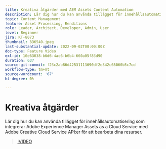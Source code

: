 ```yaml
---
title: Kreativa åtgärder med AEM Assets Content Automation
description: Lär dig hur du kan använda tillägget för innehållsautomatisering som integrerar Adobe Experience Manager Assets as a Cloud Service med Adobe Creative Cloud Service API:er för att bearbeta dina resurser.
topic: Content Management
feature: Asset Processing, Renditions
role: Leader, Architect, Developer, Admin, User
level: Beginner
jira: KT-8073
thumbnail: 336540.jpeg
last-substantial-update: 2022-09-02T00:00:00Z
doc-type: Feature Video
exl-id: 10e63038-b6d6-4ac6-b6b4-660a05f83d90
duration: 637
source-git-commit: f23c2ab86d42531113690df2e342c65060b5c7cd
workflow-type: tm+mt
source-wordcount: '67'
ht-degree: 0%

---
```


# Kreativa åtgärder

Lär dig hur du kan använda tillägget för innehållsautomatisering som integrerar Adobe Experience Manager Assets as a Cloud Service med Adobe Creative Cloud Service API:er för att bearbeta dina resurser.

>[!VIDEO](https://video.tv.adobe.com/v/336540?quality=12&learn=on)

